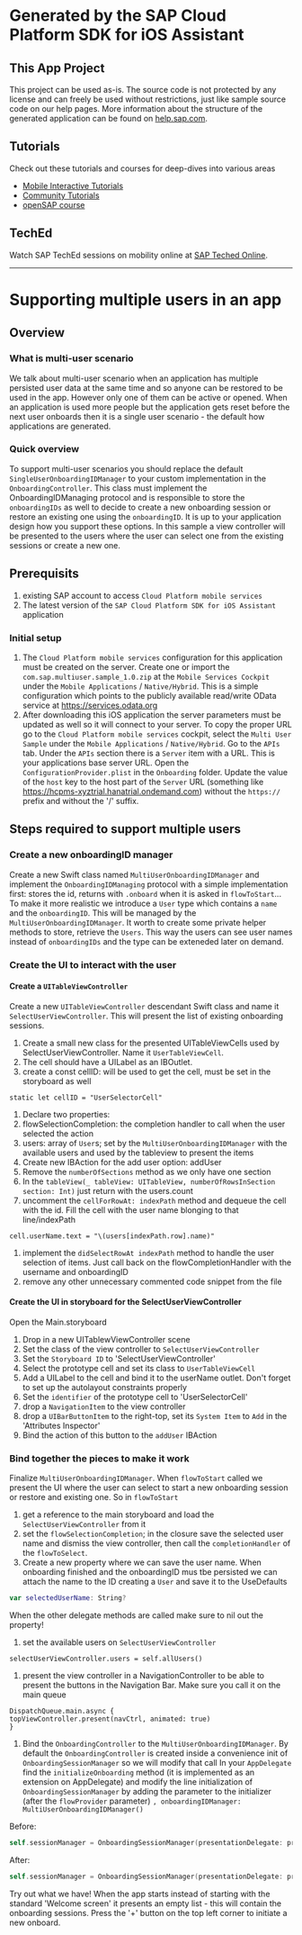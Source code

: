# Generated by the SAP Cloud Platform SDK for iOS Assistant

## This App Project
This project can be used as-is. The source code is not protected by any license and can freely be used without restrictions, just like sample source code on our help pages.
More information about the structure of the generated application can be found on [help.sap.com](https://help.sap.com/viewer/fc1a59c210d848babfb3f758a6f55cb1/3.1/en-US/c14683672e9d4df383e8fced4ea9a019.html).

## Tutorials
Check out these tutorials and courses for deep-dives into various areas
* [Mobile Interactive Tutorials](https://www.sap.com/developer/tutorial-navigator/mobile-interactive-tutorials.html)
* [Community Tutorials](https://www.sap.com/developer/topics/cloud-platform-sdk-for-ios.html)
* [openSAP course](https://open.sap.com/courses/ios2)

## TechEd
Watch SAP TechEd sessions on mobility online at [SAP Teched Online](http://www.sapteched.com/online).

----

#  Supporting multiple users in an app

## Overview

### What is multi-user scenario
We talk about multi-user scenario when an application has multiple persisted user data at the same time and so anyone can be restored to be used in the app. However only one of them can be active or opened.  When an application is used more people but the application gets reset before the next user onboards then it is a single user scenario - the default how applications are generated. 

### Quick overview
To support multi-user scenarios you should  replace the default `SingleUserOnboardingIDManager` to your custom implementation in the `OnboardingController`. This class must implement the OnboardingIDManaging protocol and is responsible to store the `onboardingIDs` as well to decide to create a new onboarding session or restore an existing one using the `onboardingID`. It is up to your application design how you support these options.
In this sample a view controller will be presented to the users where the user can select one from the existing sessions or create a new one.

## Prerequisits
1. existing SAP  account to access `Cloud Platform mobile services`  
1. The latest version of the `SAP Cloud Platform SDK for iOS Assistant` application

### Initial setup
1. The `Cloud Platform mobile services` configuration for this application must be created on the server. Create one or import the `com.sap.multiuser.sample_1.0.zip` at the `Mobile Services Cockpit` under the `Mobile Applications` / `Native/Hybrid`. This is a simple configuration which points to the publicly available read/write OData service at https://services.odata.org 
1. After downloading this iOS application the server parameters must be updated as well so it will connect to your server. To copy the proper URL go to the `Cloud Platform mobile services` cockpit, select the `Multi User Sample` under the `Mobile Applications` / `Native/Hybrid`. Go to the `APIs` tab. Under the `APIs` section there is a `Server` item with a URL. This is your applications base server URL. Open the `ConfigurationProvider.plist` in the `Onboarding` folder. Update the value of the `host` key to the host part of the `Server` URL (something like https://hcpms-xyztrial.hanatrial.ondemand.com) without the `https://` prefix and without the '/' suffix.

## Steps required to support multiple users

### Create a new onboardingID manager

Create a new Swift class named `MultiUserOnboardingIDManager` and implement the `OnboardingIDManaging` protocol with a simple implementation first: stores the id, returns with `.onboard` when it is asked in `flowToStart`... To make it more realistic we introduce a `User` type which contains a `name` and the `onboardingID`. This will be managed by the `MultiUserOnboardingIDManager`. It worth to create some private helper methods to store, retrieve the `Users`. This way the users can see user names instead of `onboardingIDs` and the type can be exteneded later on demand.

### Create the UI to interact with the user

#### Create a `UITableViewController`

Create a new `UITableViewController` descendant Swift class and name it `SelectUserViewController`. This will present the list of existing onboarding sessions.

1. Create a small new class for the presented UITableViewCells used by SelectUserViewController. Name it `UserTableViewCell`.
1. The cell should have a UILabel as an IBOutlet.
1. create a const cellID: will be used to get the cell, must be set in the storyboard as well
```
static let cellID = "UserSelectorCell"
```
1. Declare two properties:
1. flowSelectionCompletion: the completion handler to call when the user selected the action
1. users: array of `User`s; set by the `MultiUserOnboardingIDManager` with the available users and used by the tableview to present the items
1. Create new IBAction for the add user option: addUser
1. Remove the `numberOfSections` method as we only have one section
1. In the `tableView(_ tableView: UITableView, numberOfRowsInSection section: Int)` just return with the users.count
1. uncomment the `cellForRowAt: indexPath` method and dequeue the cell with the id. Fill the cell with the user name blonging to that line/indexPath
```
cell.userName.text = "\(users[indexPath.row].name)"
```
1. implement the `didSelectRowAt indexPath` method to handle the user selection of items. Just call back on the flowCompletionHandler with the username and onboardingID  
1. remove any other unnecessary commented code snippet from the file

#### Create the UI in storyboard for the SelectUserViewController
Open the Main.storyboard
1. Drop in a new UITablewViewController scene
1. Set the class of the view controller to `SelectUserViewController`
1. Set the `Storyboard ID` to 'SelectUserViewController'
1. Select the prototype cell and set its class to `UserTableViewCell`
1. Add a UILabel to the cell and bind it to the userName outlet. Don't forget to set up the autolayout constraints properly
1. Set the `identifier` of the prototype cell to 'UserSelectorCell'
1. drop a `NavigationItem` to the view controller
1. drop a `UIBarButtonItem` to the right-top, set its `System Item` to `Add` in the 'Attributes Inspector'
1. Bind the action of this button to the `addUser` IBAction

### Bind together the pieces to make it work

Finalize `MultiUserOnboardingIDManager`. When `flowToStart` called we present the UI where the user can select to start a new onboarding session or restore and existing one. So in `flowToStart`

1. get a reference to the main storyboard and load the `SelectUserViewController` from it
1. set the `flowSelectionCompletion`; in the closure save the selected user name and dismiss the view controller, then call the `completionHandler` of the `flowToSelect`.
1. Create a new property where we can save the user name. When onboarding finished and the onboardingID mus tbe persisted we can attach the name to the ID creating a `User` and save it to the UseDefaults
```swift
var selectedUserName: String?
```
When the other delegate methods are called make sure to nil out the property!
1. set the available users on `SelectUserViewController`
```
selectUserViewController.users = self.allUsers()
```
1. present the view controller in a NavigationController to be able to present the buttons in the Navigation Bar. Make sure you call it on the main queue
```
DispatchQueue.main.async {
topViewController.present(navCtrl, animated: true)
}
```
1. Bind the `OnboardingController` to the `MultiUserOnboardingIDManager`. By default the `OnboardingController` is created inside a convenience init of `OnboardingSessionManager` so we will modify that call
In your `AppDelegate` find the `initializeOnboarding` method  (it is implemented as an extension on AppDelegate) and modify the line initialization of `OnboardingSessionManager` by adding the parameter to the initializer (after the `flowProvider` parameter) `, onboardingIDManager: MultiUserOnboardingIDManager()`

Before:
```swift
self.sessionManager = OnboardingSessionManager(presentationDelegate: presentationDelegate, flowProvider: self.flowProvider, delegate: self.onboardingErrorHandler)
```
After:
```swift
self.sessionManager = OnboardingSessionManager(presentationDelegate: presentationDelegate, flowProvider: self.flowProvider, onboardingIDManager: MultiUserOnboardingIDManager(), delegate: self.onboardingErrorHandler)
```

Try out what we have! When the app starts instead of starting with the standard 'Welcome screen' it presents an empty list - this will contain the onboarding sessions. Press the '+' button on the top left corner to initiate a new onboard.
